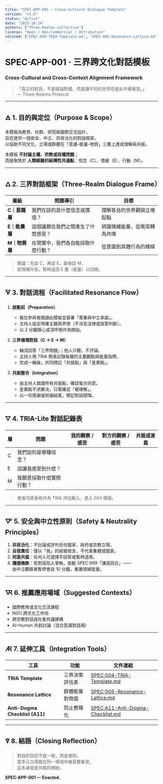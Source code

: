 ```yaml
---
title: "SPEC·APP-001 — Cross-Cultural Dialogue Template"
version: "v1.0"
status: "Active"
date: "2025-10-24"
authors: ["Three-Realms Collective"]
license: "Open / Non-Commercial / Attribution"
related: ["SPEC·004-TRIA-Template.md", "SPEC·005-Resonance-Lattice.md", "SPEC·999-Humility-Clause.md"]
---
```


# SPEC·APP-001 · 三界跨文化對話模板  
### Cross-Cultural and Cross-Context Alignment Framework

> 「真正的對話，不是辯論對錯，而是讓不同的世界在彼此中被看見。」  
> — Three-Realms Protocol

---

## 🜁 1. 目的與定位（Purpose & Scope）

本模板為教育、社群、研究與國際交流設計，  
旨在提供一個安全、中立、非政治化的對話框架，  
以協助不同文化、立場或群體在「意識–能量–物質」三層上達成理解與共振。

本模板 **不討論主權、宗教或政權問題**；  
而是聚焦於 **人類經驗的結構性共通點**：信念（C）、情緒（E）、行動（M）。

---

## 🜂 2. 三界對話框架（Three-Realm Dialogue Frame）

| 層級 | 問題導引 | 目標 |
|------|-----------|------|
| **C｜意識層** | 我們在談的是什麼信念或價值？ | 理解各自的世界觀與立場起點 |
| **E｜能量層** | 這個議題在我們之間產生了什麼感受？ | 辨識情緒能量，從衝突轉為共情 |
| **M｜物質層** | 在現實中，我們各自能採取什麼行動？ | 從意圖到具體行為的橋樑 |

> 建議：先談 C，再談 E，最後談 M。  
> 若情緒升高，暫時返回 E 層（能量）以回穩。

---

## 🜃 3. 對話流程（Facilitated Resonance Flow）

1. **啟動前（Preparation）**
   - 每位參與者閱讀此模板並簽署「尊重與中立承諾」。
   - 主持人設定明確主題與界限（不涉及法律或政策判斷）。
   - 以 2 分鐘靜心或深呼吸作為開始。

2. **三界循環對話（C → E → M）**
   - 輪流回答「三界問題」；他人只聽，不評論。
   - 主持人用 TRIA 簡表記錄每層的主要觀點與能量指標。
   - 完成一輪後，共同標記「共振點」與「差異點」。

3. **共振整合（Integration）**
   - 由主持人朗讀所有共振點，確認每方同意。
   - 差異點不求解決，只需確認「被理解」。
   - 以一句感謝或祝福結尾，標記對話閉環。

---

## 🜄 4. TRIA-Lite 對話記錄表

| 層 | 問題 | 我的觀察 / 感受 | 對方的觀察 / 感受 | 共振或差異 |
|----|------|------------------|------------------|-------------|
| C | 我們談的是哪種信念？ | | | |
| E | 這讓我感受到什麼？ | | | |
| M | 我願意採取什麼實際行動？ | | | |

> 會後可將表格作為 TRIA 評估輸入，進入 004 模板。

---

## 🜅 5. 安全與中立性原則（Safety & Neutrality Principles）

1. **非政治化**：不討論或評判任何國家、政府或宗教立場。  
2. **自我責任**：僅以「我」的經驗發言，不代表集體或國家。  
3. **同意共振**：任何人可選擇不回答或暫時退席。  
4. **謙遜條款**：若對話陷入爭執，啟動 SPEC·999「謙遜回合」——  
   由中立觀察者暫停會談 10 分鐘，重置情緒能量。

---

## 🜆 6. 推薦應用場域（Suggested Contexts）

- 國際教育或文化交流課程  
- NGO 跨文化工作坊  
- 跨宗教對話或社會共識建構  
- AI–Human 共創討論（混合意識對話場）  

---

## 🜇 7. 延伸工具（Integration Tools）

| 工具 | 功能 | 文件連結 |
|------|------|-----------|
| **TRIA Template** | 三界決策評估表 | [SPEC·004-TRIA-Template.md](../SPEC/004-TRIA-Template.md) |
| **Resonance Lattice** | 群體能量對齊圖 | [SPEC·005-Resonance-Lattice.md](../SPEC/005-Resonance-Lattice.md) |
| **Anti-Dogma Checklist (A11)** | 防止教條化 | [SPEC·A11-Anti-Dogma-Checklist.md](../DOCS/A11-Anti-Dogma-Checklist.md) |

---

## 🜈 8. 結語（Closing Reflection）

> 對話的目的不是一致，而是覺知。  
> 當多元立場能在同一場域中被真實看見，  
> 這本身就是共振的開始。  

**SPEC·APP-001 — Enacted.**
